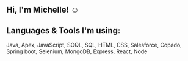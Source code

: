 ## Hi, I'm Michelle! :relaxed:

## Languages & Tools I'm using:
Java, Apex, JavaScript, SOQL, SQL, HTML, CSS, Salesforce, Copado, Spring boot, Selenium, MongoDB, Express, React, Node

